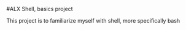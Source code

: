 #ALX Shell, basics project

This project is to familiarize myself with shell, more specifically bash

